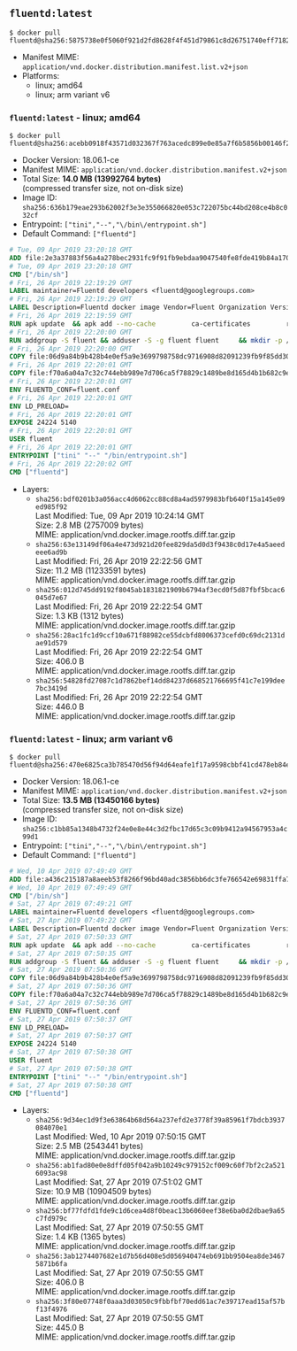 ## `fluentd:latest`

```console
$ docker pull fluentd@sha256:5875738e0f5060f921d2fd8628f4f451d79861c8d26751740eff71820a06cb5f
```

-	Manifest MIME: `application/vnd.docker.distribution.manifest.list.v2+json`
-	Platforms:
	-	linux; amd64
	-	linux; arm variant v6

### `fluentd:latest` - linux; amd64

```console
$ docker pull fluentd@sha256:acebb0918f43571d032367f763acedc899e0e85a7f6b5856b00146f2c076b77f
```

-	Docker Version: 18.06.1-ce
-	Manifest MIME: `application/vnd.docker.distribution.manifest.v2+json`
-	Total Size: **14.0 MB (13992764 bytes)**  
	(compressed transfer size, not on-disk size)
-	Image ID: `sha256:636b179eae293b62002f3e3e355066820e053c722075bc44bd208ce4b8c032cf`
-	Entrypoint: `["tini","--","\/bin\/entrypoint.sh"]`
-	Default Command: `["fluentd"]`

```dockerfile
# Tue, 09 Apr 2019 23:20:18 GMT
ADD file:2e3a37883f56a4a278bec2931fc9f91fb9ebdaa9047540fe8fde419b84a1701b in / 
# Tue, 09 Apr 2019 23:20:18 GMT
CMD ["/bin/sh"]
# Fri, 26 Apr 2019 22:19:29 GMT
LABEL maintainer=Fluentd developers <fluentd@googlegroups.com>
# Fri, 26 Apr 2019 22:19:29 GMT
LABEL Description=Fluentd docker image Vendor=Fluent Organization Version=1.4.2
# Fri, 26 Apr 2019 22:19:59 GMT
RUN apk update  && apk add --no-cache         ca-certificates         ruby ruby-irb ruby-etc ruby-webrick         tini  && apk add --no-cache --virtual .build-deps         build-base         ruby-dev gnupg  && echo 'gem: --no-document' >> /etc/gemrc  && gem install oj -v 3.3.10  && gem install json -v 2.2.0  && gem install fluentd -v 1.4.2  && gem install bigdecimal -v 1.3.5  && apk del .build-deps  && rm -rf /tmp/* /var/tmp/* /usr/lib/ruby/gems/*/cache/*.gem
# Fri, 26 Apr 2019 22:20:00 GMT
RUN addgroup -S fluent && adduser -S -g fluent fluent     && mkdir -p /fluentd/log     && mkdir -p /fluentd/etc /fluentd/plugins     && chown -R fluent /fluentd && chgrp -R fluent /fluentd
# Fri, 26 Apr 2019 22:20:00 GMT
COPY file:06d9a84b9b428b4e0ef5a9e3699798758dc9716908d82091239fb9f85dd30d70 in /fluentd/etc/ 
# Fri, 26 Apr 2019 22:20:01 GMT
COPY file:f70a6a04a7c32c744ebb989e7d706ca5f78829c1489be8d165d4b1b682c9eaf8 in /bin/ 
# Fri, 26 Apr 2019 22:20:01 GMT
ENV FLUENTD_CONF=fluent.conf
# Fri, 26 Apr 2019 22:20:01 GMT
ENV LD_PRELOAD=
# Fri, 26 Apr 2019 22:20:01 GMT
EXPOSE 24224 5140
# Fri, 26 Apr 2019 22:20:01 GMT
USER fluent
# Fri, 26 Apr 2019 22:20:01 GMT
ENTRYPOINT ["tini" "--" "/bin/entrypoint.sh"]
# Fri, 26 Apr 2019 22:20:02 GMT
CMD ["fluentd"]
```

-	Layers:
	-	`sha256:bdf0201b3a056acc4d6062cc88cd8a4ad5979983bfb640f15a145e09ed985f92`  
		Last Modified: Tue, 09 Apr 2019 10:24:14 GMT  
		Size: 2.8 MB (2757009 bytes)  
		MIME: application/vnd.docker.image.rootfs.diff.tar.gzip
	-	`sha256:63e13149df06a4e473d921d20fee829da5d0d3f9438c0d17e4a5aeedeee6ad9b`  
		Last Modified: Fri, 26 Apr 2019 22:22:56 GMT  
		Size: 11.2 MB (11233591 bytes)  
		MIME: application/vnd.docker.image.rootfs.diff.tar.gzip
	-	`sha256:012d745dd9192f8045ab1831821909b6794af3ecd0f5d87fbf5bcac6045d7e67`  
		Last Modified: Fri, 26 Apr 2019 22:22:54 GMT  
		Size: 1.3 KB (1312 bytes)  
		MIME: application/vnd.docker.image.rootfs.diff.tar.gzip
	-	`sha256:28ac1fc1d9ccf10a671f88982ce55dcbfd8006373cefd0c69dc2131dae91d579`  
		Last Modified: Fri, 26 Apr 2019 22:22:54 GMT  
		Size: 406.0 B  
		MIME: application/vnd.docker.image.rootfs.diff.tar.gzip
	-	`sha256:54828fd27087c1d7862bef14dd84237d668521766695f41c7e199dee7bc3419d`  
		Last Modified: Fri, 26 Apr 2019 22:22:54 GMT  
		Size: 446.0 B  
		MIME: application/vnd.docker.image.rootfs.diff.tar.gzip

### `fluentd:latest` - linux; arm variant v6

```console
$ docker pull fluentd@sha256:470e6825ca3b785470d56f94d64eafe1f17a9598cbbf41cd478eb84e7511dbc9
```

-	Docker Version: 18.06.1-ce
-	Manifest MIME: `application/vnd.docker.distribution.manifest.v2+json`
-	Total Size: **13.5 MB (13450166 bytes)**  
	(compressed transfer size, not on-disk size)
-	Image ID: `sha256:c1bb85a1348b4732f24e0e8e44c3d2fbc17d65c3c09b9412a94567953a4c99d1`
-	Entrypoint: `["tini","--","\/bin\/entrypoint.sh"]`
-	Default Command: `["fluentd"]`

```dockerfile
# Wed, 10 Apr 2019 07:49:49 GMT
ADD file:a436c215187a8aeeb53f8266f96bd40adc3856bb6dc3fe766542e69831ffa7c9 in / 
# Wed, 10 Apr 2019 07:49:49 GMT
CMD ["/bin/sh"]
# Sat, 27 Apr 2019 07:49:21 GMT
LABEL maintainer=Fluentd developers <fluentd@googlegroups.com>
# Sat, 27 Apr 2019 07:49:22 GMT
LABEL Description=Fluentd docker image Vendor=Fluent Organization Version=1.4.2
# Sat, 27 Apr 2019 07:50:33 GMT
RUN apk update  && apk add --no-cache         ca-certificates         ruby ruby-irb ruby-etc ruby-webrick         tini  && apk add --no-cache --virtual .build-deps         build-base         ruby-dev gnupg  && echo 'gem: --no-document' >> /etc/gemrc  && gem install oj -v 3.3.10  && gem install json -v 2.2.0  && gem install fluentd -v 1.4.2  && gem install bigdecimal -v 1.3.5  && apk del .build-deps  && rm -rf /tmp/* /var/tmp/* /usr/lib/ruby/gems/*/cache/*.gem
# Sat, 27 Apr 2019 07:50:35 GMT
RUN addgroup -S fluent && adduser -S -g fluent fluent     && mkdir -p /fluentd/log     && mkdir -p /fluentd/etc /fluentd/plugins     && chown -R fluent /fluentd && chgrp -R fluent /fluentd
# Sat, 27 Apr 2019 07:50:36 GMT
COPY file:06d9a84b9b428b4e0ef5a9e3699798758dc9716908d82091239fb9f85dd30d70 in /fluentd/etc/ 
# Sat, 27 Apr 2019 07:50:36 GMT
COPY file:f70a6a04a7c32c744ebb989e7d706ca5f78829c1489be8d165d4b1b682c9eaf8 in /bin/ 
# Sat, 27 Apr 2019 07:50:36 GMT
ENV FLUENTD_CONF=fluent.conf
# Sat, 27 Apr 2019 07:50:37 GMT
ENV LD_PRELOAD=
# Sat, 27 Apr 2019 07:50:37 GMT
EXPOSE 24224 5140
# Sat, 27 Apr 2019 07:50:38 GMT
USER fluent
# Sat, 27 Apr 2019 07:50:38 GMT
ENTRYPOINT ["tini" "--" "/bin/entrypoint.sh"]
# Sat, 27 Apr 2019 07:50:38 GMT
CMD ["fluentd"]
```

-	Layers:
	-	`sha256:9d34ec1d9f3e63864b68d564a237efd2e3778f39a85961f7bdcb3937084070e1`  
		Last Modified: Wed, 10 Apr 2019 07:50:15 GMT  
		Size: 2.5 MB (2543441 bytes)  
		MIME: application/vnd.docker.image.rootfs.diff.tar.gzip
	-	`sha256:ab1fad80e0e8dffd05f042a9b10249c979152cf009c60f7bf2c2a5216093ac98`  
		Last Modified: Sat, 27 Apr 2019 07:51:02 GMT  
		Size: 10.9 MB (10904509 bytes)  
		MIME: application/vnd.docker.image.rootfs.diff.tar.gzip
	-	`sha256:bf77fdfd1fde9c1d6cea4d8f0beac13b6060eef38e6ba0d2dbae9a65c7fd979c`  
		Last Modified: Sat, 27 Apr 2019 07:50:55 GMT  
		Size: 1.4 KB (1365 bytes)  
		MIME: application/vnd.docker.image.rootfs.diff.tar.gzip
	-	`sha256:3ab1274407682e1d7b56d408e5d056940474eb691bb9504ea8de34675871b6fa`  
		Last Modified: Sat, 27 Apr 2019 07:50:55 GMT  
		Size: 406.0 B  
		MIME: application/vnd.docker.image.rootfs.diff.tar.gzip
	-	`sha256:3f80e07748f0aaa3d03050c9fbbfbf70edd61ac7e39717ead15af57bf13f4976`  
		Last Modified: Sat, 27 Apr 2019 07:50:55 GMT  
		Size: 445.0 B  
		MIME: application/vnd.docker.image.rootfs.diff.tar.gzip
